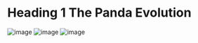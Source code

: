 # Heading 1 The Panda Evolution

![image](https://vid.alarabiya.net/images/2020/07/22/e32b4dc2-49fc-4cd7-bcc0-df409773f05e/e32b4dc2-49fc-4cd7-bcc0-df409773f05e_16x9_1200x676.JPG?width=1138)
![image](https://encrypted-tbn0.gstatic.com/images?q=tbn:ANd9GcQC9SWbXpJT7i_JRbXVGwoEJGboZ0SBUX1Wv1HbiE4sRqLUkGuiJQEZ9fvrAOL4-9WOhmI&usqp=CAU)
![image](https://encrypted-tbn0.gstatic.com/images?q=tbn:ANd9GcRXdpACdr5C04Y7Pa2d-4wgrzvMmy4q_O-a643Iga0z6P8yqkP4iaD_7KpKhn-6E4JVQkU&usqp=CAU)
